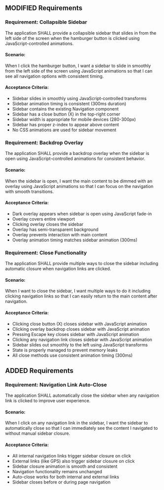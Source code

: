 ## MODIFIED Requirements
### Requirement: Collapsible Sidebar
The application SHALL provide a collapsible sidebar that slides in from the left side of the screen when the hamburger button is clicked using JavaScript-controlled animations.

#### Scenario:
When I click the hamburger button, I want a sidebar to slide in smoothly from the left side of the screen using JavaScript animations so that I can see all navigation options with consistent timing.

#### Acceptance Criteria:
- Sidebar slides in smoothly using JavaScript-controlled transforms
- Sidebar animation timing is consistent (300ms duration)
- Sidebar contains the existing Navigation component
- Sidebar has a close button (X) in the top-right corner
- Sidebar width is appropriate for mobile devices (280-300px)
- Sidebar has proper z-index to appear above content
- No CSS animations are used for sidebar movement

### Requirement: Backdrop Overlay
The application SHALL provide a backdrop overlay when the sidebar is open using JavaScript-controlled animations for consistent behavior.

#### Scenario:
When the sidebar is open, I want the main content to be dimmed with an overlay using JavaScript animations so that I can focus on the navigation with smooth transitions.

#### Acceptance Criteria:
- Dark overlay appears when sidebar is open using JavaScript fade-in
- Overlay covers entire viewport
- Clicking overlay closes the sidebar
- Overlay has semi-transparent background
- Overlay prevents interaction with main content
- Overlay animation timing matches sidebar animation (300ms)

### Requirement: Close Functionality
The application SHALL provide multiple ways to close the sidebar including automatic closure when navigation links are clicked.

#### Scenario:
When I want to close the sidebar, I want multiple ways to do it including clicking navigation links so that I can easily return to the main content after navigation.

#### Acceptance Criteria:
- Clicking close button (X) closes sidebar with JavaScript animation
- Clicking overlay backdrop closes sidebar with JavaScript animation
- Pressing Escape key closes sidebar with JavaScript animation
- Clicking any navigation link closes sidebar with JavaScript animation
- Sidebar slides out smoothly to the left using JavaScript transforms
- State is properly managed to prevent memory leaks
- All close methods use consistent animation timing (300ms)

## ADDED Requirements
### Requirement: Navigation Link Auto-Close
The application SHALL automatically close the sidebar when any navigation link is clicked to improve user experience.

#### Scenario:
When I click on any navigation link in the sidebar, I want the sidebar to automatically close so that I can immediately see the content I navigated to without manual sidebar closure.

#### Acceptance Criteria:
- All internal navigation links trigger sidebar closure on click
- External links (like GPS) also trigger sidebar closure on click
- Sidebar closure animation is smooth and consistent
- Navigation functionality remains unchanged
- Auto-close works for both internal and external links
- Sidebar closes before or during page navigation